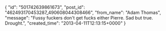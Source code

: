  {
   "id": "501742639861673",
   "post_id": "462493170453287_490608044308466",
   "from_name": "Adam Thomas",
   "message": "Fussy fuckers don't get fucks either Pierre. Sad but true. Drought.",
   "created_time": "2013-04-11T12:13:15+0000"
 }
